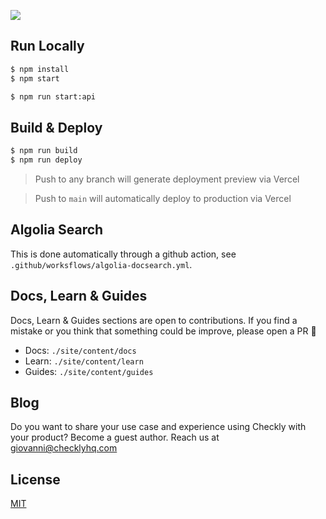 ![](https://api.checklyhq.com/v1/badges/checks/be14dfae-edea-48bd-a089-fa1ae7a4606a?style=flat&theme=default)

## Run Locally

```bash
$ npm install
$ npm start

$ npm run start:api
```

## Build & Deploy

```bash
$ npm run build
$ npm run deploy
```

> Push to any branch will generate deployment preview via Vercel

> Push to `main` will automatically deploy to production via Vercel

## Algolia Search

This is done automatically through a github action, see `.github/worksflows/algolia-docsearch.yml`.

## Docs, Learn & Guides

Docs, Learn & Guides sections are open to contributions. If you find a mistake or you think that something could be improve, please open a PR 🙂

- Docs: `./site/content/docs`
- Learn: `./site/content/learn`
- Guides: `./site/content/guides`

## Blog

Do you want to share your use case and experience using Checkly with your product? Become a guest author. Reach us at [giovanni@checklyhq.com](mailto:giovanni@checklyhq.com)

## License

[MIT](https://github.com/checkly/jamstack-deploy/blob/master/LICENSE)
